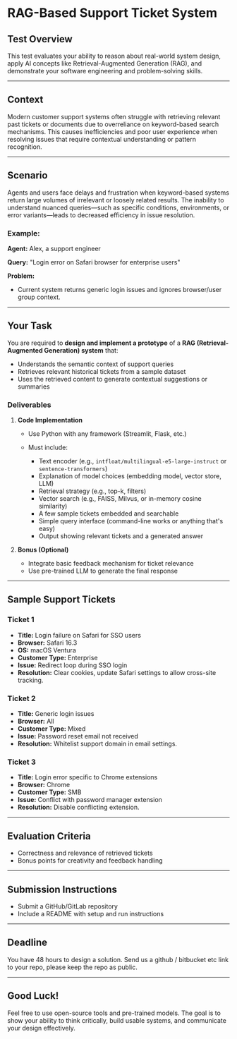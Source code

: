 # RAG-Based Support Ticket System

## Test Overview

This test evaluates your ability to reason about real-world system design, apply AI concepts like Retrieval-Augmented Generation (RAG), and demonstrate your software engineering and problem-solving skills.

---

## Context

Modern customer support systems often struggle with retrieving relevant past tickets or documents due to overreliance on keyword-based search mechanisms. This causes inefficiencies and poor user experience when resolving issues that require contextual understanding or pattern recognition.

---

## Scenario

Agents and users face delays and frustration when keyword-based systems return large volumes of irrelevant or loosely related results. The inability to understand nuanced queries—such as specific conditions, environments, or error variants—leads to decreased efficiency in issue resolution.

### Example:

**Agent:** Alex, a support engineer

**Query:** "Login error on Safari browser for enterprise users"

**Problem:**

* Current system returns generic login issues and ignores browser/user group context.

---

## Your Task

You are required to **design and implement a prototype** of a **RAG (Retrieval-Augmented Generation) system** that:

* Understands the semantic context of support queries
* Retrieves relevant historical tickets from a sample dataset
* Uses the retrieved content to generate contextual suggestions or summaries

### Deliverables

1. **Code Implementation**

   * Use Python with any framework (Streamlit, Flask, etc.)
   * Must include:

     * Text encoder (e.g., `intfloat/multilingual-e5-large-instruct` or `sentence-transformers`)
     * Explanation of model choices (embedding model, vector store, LLM)
     * Retrieval strategy (e.g., top-k, filters)
     * Vector search (e.g., FAISS, Milvus, or in-memory cosine similarity)
     * A few sample tickets embedded and searchable
     * Simple query interface (command-line works or anything that's easy)
     * Output showing relevant tickets and a generated answer

3. **Bonus (Optional)**

   * Integrate basic feedback mechanism for ticket relevance
   * Use pre-trained LLM to generate the final response

---

## Sample Support Tickets

### Ticket 1

* **Title:** Login failure on Safari for SSO users
* **Browser:** Safari 16.3
* **OS:** macOS Ventura
* **Customer Type:** Enterprise
* **Issue:** Redirect loop during SSO login
* **Resolution:** Clear cookies, update Safari settings to allow cross-site tracking.

### Ticket 2

* **Title:** Generic login issues
* **Browser:** All
* **Customer Type:** Mixed
* **Issue:** Password reset email not received
* **Resolution:** Whitelist support domain in email settings.

### Ticket 3

* **Title:** Login error specific to Chrome extensions
* **Browser:** Chrome
* **Customer Type:** SMB
* **Issue:** Conflict with password manager extension
* **Resolution:** Disable conflicting extension.

---

## Evaluation Criteria

* Correctness and relevance of retrieved tickets
* Bonus points for creativity and feedback handling

---

## Submission Instructions

* Submit a GitHub/GitLab repository
* Include a README with setup and run instructions

---

## Deadline

You have 48 hours to design a solution. Send us a github / bitbucket etc link to your repo, please keep the repo as public.

---

## Good Luck!

Feel free to use open-source tools and pre-trained models. The goal is to show your ability to think critically, build usable systems, and communicate your design effectively.
